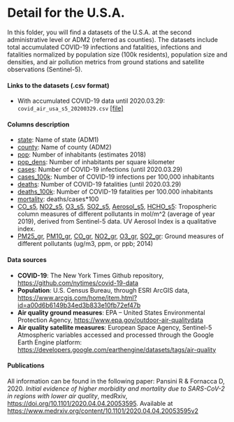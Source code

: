 # Detail for the U.S.A.
In this folder, you will find a datasets of the U.S.A. at the second administrative level or ADM2 (referred as counties).
The datasets include total accumulated COVID-19 infections and fatalities, infections and fatalities normalized by population size (100k residents), population size and densities, and air pollution metrics from ground stations and satellite observations (Sentinel-5).  
 
#### Links to the datasets (.csv format)
- With accumulated COVID-19 data until 2020.03.29: `covid_air_usa_s5_20200329.csv` [[file]](covid_air_usa_s5_20200329.csv)
    
#### Columns description
- <ins>state</ins>: Name of state (ADM1)
- <ins>county</ins>: Name of county (ADM2)
- <ins>pop</ins>: Number of inhabitants (estimates 2018)
- <ins>pop_dens</ins>: Number of inhabitants per square kilometer
- <ins>cases</ins>: Number of COVID-19 infections (until 2020.03.29)
- <ins>cases_100k</ins>: Number of COVID-19 infections per 100,000 inhabitants
- <ins>deaths</ins>: Number of COVID-19 fatalities (until 2020.03.29)
- <ins>deaths_100k</ins>: Number of COVID-19 fatalities per 100.000 inhabitants
- <ins>mortality</ins>: deaths/cases*100
- <ins>CO_s5</ins>, <ins>NO2_s5</ins>, <ins>O3_s5</ins>, <ins>SO2_s5</ins>, <ins>Aerosol_s5</ins>, <ins>HCHO_s5</ins>: Tropospheric column measures of different pollutants in mol/m^2 (average of year 2019), derived from Sentinel-5 data. UV Aerosol Index is a qualitative index.
- <ins>PM25_gr</ins>, <ins>PM10_gr</ins>, <ins>CO_gr</ins>, <ins>NO2_gr</ins>, <ins>O3_gr</ins>, <ins>SO2_gr</ins>: Ground measures of different pollutants (ug/m3, ppm, or ppb;  2014)

#### Data sources
- **COVID-19**: The New York Times Github repository, https://github.com/nytimes/covid-19-data
- **Population**: U.S. Census Bureau, through ESRI ArcGIS data, https://www.arcgis.com/home/item.html?id=a00d6b6149b34ed3b833e10fb72ef47b
- **Air quality ground measures**: EPA – United States Environmental Protection Agency, https://www.epa.gov/outdoor-air-qualitydata
- **Air quality satellite measures**: European Space Agency, Sentinel-5 Atmospheric variables accessed and processed through the Google Earth Engine platform: https://developers.google.com/earthengine/datasets/tags/air-quality

#### Publications
All information can be found in the following paper:
Pansini R & Fornacca D, 2020. _Initial evidence of higher morbidity and mortality due to SARS-CoV-2 in regions with lower air quality_, medRxiv, https://doi.org/10.1101/2020.04.04.20053595. Available at https://www.medrxiv.org/content/10.1101/2020.04.04.20053595v2


